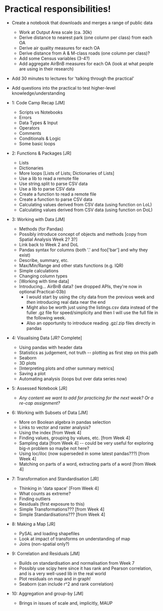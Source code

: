 
# Practical responsibilities!

* Create a notebook that downloads and merges a range of public data
    * Work at Output Area scale (ca. 30k)
    * Derive distance to nearest park (one column per class) from each OA
    * Derive air quality measures for each OA
    * Derive distance from A & M-class roads (one column per class)?
    * Add some Census variables (3-4?)
    * Add aggregate AirBnB measures for each OA (look at what people are using in their research)
* Add 30 minutes to lectures for 'talking through the practical'
* Add questions into the practical to test higher-level knowledge/understanding

* 1: Code Camp Recap [JM]
    * Scripts vs Notebooks
    * Errors
    * Data Types & Input
    * Operators
    * Comments
    * Conditionals & Logic
    * Some basic loops
* 2: Functions & Packages [JR]
    * Lists
    * Dictionaries
    * More loops [Lists of Lists; Dictionaries of Lists]
    * Use a lib to read a remote file
    * Use string.split to parse CSV data
    * Use a lib to parse CSV data
    * Create a function to read a remote file
    * Create a function to parse CSV data
    * Calculating values derived from CSV data (using function on LoL)
    * Calculating values derived from CSV data (using function on DoL)
* 3: Working with Data [JM]
    * Methods (for Pandas)
    * Possibly introduce concept of objects and methods [copy from Spatial Analysis Week 2? 3?]
    * Link back to Week 2 and DoL
    * Pandas syntax for columns (both '.' and foo['bar'] and why they exist)
    * Describe, summary, etc.
    * Max/Min/Range and other stats functions (e.g. IQR)
    * Simple calculations
    * Changing column types
    * [Working with time data]
    * Introducing... AirBnB data? (we dropped APIs, they're now in optional Practical-03b)
      * I would start by using the city data from the previous week and _then_ introducing real data near the end
      * Might also be worth just using the listings.csv data instead of the fuller .gz file for speed/simplicity and then I will use the full file in the following week.
      * Also an opportunity to introduce reading .gz/.zip files directly in pandas
* 4: Visualising Data [JR? Complete]
    * Using pandas with header data
    * Statistics as judgement, not truth -- plotting as first step on this path
    * Seaborn 
    * 3D plots
    * [Interpreting plots and other summary metrics]
    * Saving a plot
    * Automating analysis (loops but over data series now)
* 5: Assessed Notebook [JR]
    * _Any content we want to add for practicing for the next week? Or a re-cap assignment?_
* 6: Working with Subsets of Data [JM]
    * More on Boolean algebra in pandas selection
    * Links to vector and raster analysis? 
    * Using the index [from Week 4]
    * Finding values, grouping by values, etc. [from Week 4]
    * Sampling data [from Week 4] -- could be very useful for exploring big-_n_ problem so maybe not here?
    * Using loc/iloc (now superseded in some latest pandas???) [from Week 4]
    * Matching on parts of a word, extracting parts of a word [from Week 4]
* 7: Transformation and Standardisation [JR]
    * Thinking in 'data space' [From Week 4]
    * What counts as extreme?
    * Finding outliers
    * Residuals (first exposure to this)
    * Simple Transformations??? [from Week 4]
    * Simple Standardisations??? [from Week 4]
* 8: Making a Map [JR]
    * PySAL and loading shapefiles
    * Look at impact of transforms on understanding of map
    * Joins (non-spatial only?)
* 9: Correlation and Residuals [JM]
    * Builds on standardisation and normalisation from Week 7
    * Possibly use scipy here since it has rank and Pearson correlation, and is a very well-used lib in the real world
    * Plot residuals on map and in graph! 
    * Seaborn (can include r^2 and rank correlation)
* 10: Aggregation and group-by [JM]
    * Brings in issues of scale and, implicitly, MAUP
